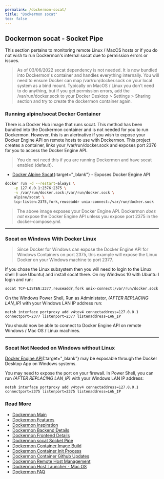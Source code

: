 ```yaml
---
permalink: /dockermon-socat/
title: "Dockermon socat"
toc: false
---
```


## Dockermon socat - Socket Pipe

This section pertains to monitoring remote Linux / MacOS hosts or if you do not wish to run Dockermon's internal socat due to permission errors or issues.


> As of 03/06/2022 socat dependency is not needed. It is now bundled into Dockermon's container and handles everything internally. You will need to ensure Docker can map /var/run/docker.sock on your local system as a bind mount. Typically on MacOS / Linux you don't need to do anything, but if you get permission errors, add the /var/run/docker.sock to your Docker Desktop > Settings > Sharing section and try to create the dockermon container again.

### Running alpine/socat Docker Container

There is a Docker Hub image that runs socat. This method has been bundled into the Dockermon container and is not needed for you to run Dockermon. However, this is an alertnative if you wish to expose your Docker Engine API on remote hosts to use with Dockermon. This project creates a container, links your /var/run/docker.sock and exposes port 2376 for you to access the Docker Engine API. 

> You do not need this if you are running Dockermon and have socat enabled (default).

- [Docker Alpine Socat](https://github.com/alpine-docker/socat){:target="_blank"} - Exposes Docker Engine API

``` bash
docker run -d --restart=always \
    -p 127.0.0.1:2376:2375 \
    -v /var/run/docker.sock:/var/run/docker.sock \
    alpine/socat \
    tcp-listen:2375,fork,reuseaddr unix-connect:/var/run/docker.sock
```



> The above image exposes your Docker Engine API. Dockermon *does not* expose the Docker Engine API unless you expose port 2375 in the docker-compose.yml.

<hr />

### Socat on Windows With Docker Linux

> Since Docker for Windows can expose the Docker Engine API for Windows Containers on port 2375, this example will expose the Linux Docker on your Windows machine to port 2377.

If you chose the Linux subsystem then you will need to login to the Linux shell (I use Ubuntu) and install socat there. On my Windwos 10 with Ubuntu I login and run:

``` bash
socat TCP-LISTEN:2377,reuseaddr,fork unix-connect:/var/run/docker.sock
```

On the Windows Power Shell, Run as Administator, *(AFTER REPLACING LAN_IP)* with your Windows LAN IP address run:

```
netsh interface portproxy add v4tov4 connectaddress=127.0.0.1 connectport=2377 listenport=2377 listenaddress=LAN_IP
```


You should now be able to connect to Docker Engine API on remote Windows / Mac OS / Linux machines.


<hr />


### Socat Not Needed on Windows without Linux

[Docker Engine API](https://docs.docker.com/engine/api/v1.41){:target="_blank"}  may be exposable through the Docker Desktop App on Windows systems.

You may need to expose the port on your firewall. In Power Shell, you can run *(AFTER REPLACING LAN_IP)* with your Windows LAN IP address:

```
netsh interface portproxy add v4tov4 connectaddress=127.0.0.1 connectport=2375 listenport=2375 listenaddress=LAN_IP

```



### Read More

- [Dockermon Main](/dockermon)
- [Dockermon Features](/dockermon/dockermon-features)
- [Dockermon Inspiration](/dockermon/dockermon-inspiration)
- [Dockermon Backend Details](/dockermon/dockermon-backend)
- [Dockermon Frontend Details](/dockermon/dockermon-frontend)
- [Dockermon socat Socket Pipe](/dockermon/dockermon-socat)
- [Dockermon Container Image Build](/dockermon/dockermon-container-build)
- [Dockermon Container Init Process](/dockermon/dockermon-init)
- [Dockermon Container Github Updates](/dockermon/dockermon-remote-updates)
- [Dockermon Remote Host Management](/dockermon/dockermon-remote-hosts)
- [Dockermon Host Launcher - Mac OS](/dockermon/dockermon-host-launcher)
- [Dockermon FAQ](/dockermon/dockermon-faq)
